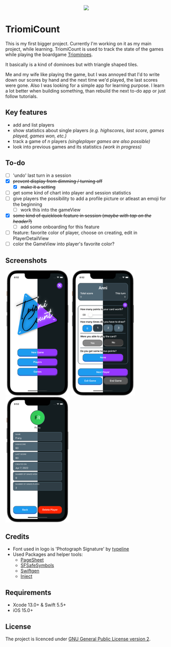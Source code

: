 <p align="center">
    <img src="https://github.com/vogelfrey/TriomiCount/blob/main/logo.png" width=600>
</p>

# TriomiCount
This is my first bigger project. Currently I'm working on it as my main project, while learning.
TriomiCount is used to track the state of the games while playing the boardgame [Triominoes](https://en.wikipedia.org/wiki/Triominoes).

It basically is a kind of dominoes but with triangle shaped tiles.

Me and my wife like playing the game, but I was annoyed that I'd to write down our scores by hand and the next time we'd played, the last scores were gone. Also I was looking for a simple app for learning purpose.
I learn a lot better when building something, than rebuild the next to-do app or just follow tutorials.

## Key features
* add and list players
* show statistics about single players *(e.g. highscores, last score, games played, games won, etc.)*
* track a game of *n* players *(singleplayer games are also possible)*
* look into previous games and its statistics *(work in progress)*

## To-do
- [ ] 'undo' last turn in a session
- [x] ~~prevent display from dimming / turning off~~
    - [x] ~~make it a setting~~
- [ ] get some kind of chart into player and session statistics
- [ ] give players the possibility to add a profile picture or atleast an emoji for the beginning
    - [ ] work this into the gameView
- [x] ~~some kind of quicklook feature in session (*maybe with tap on the header?*)~~
    - [ ] add some onboarding for this feature
- [ ] feature: favorite color of player, choose on creating, edit in PlayerDetailView
- [ ] color the GameView into player's favorite color?

## Screenshots
<p float="left">
  <img src="./screenshots/homeView.png" width="200" />
  <img src="./screenshots/gameView.png" width="200" />
  <img src="./screenshots/playerDetailView.png" width="200" />
</p>

## Credits
* Font used in logo is 'Photograph Signature' by [typeline](https://creativemarket.com/typeline)
* Used Packages and helper tools:
    * [PageSheet](https://github.com/ericlewis/PageSheet)
    * [SFSafeSymbols](https://github.com/SFSafeSymbols/SFSafeSymbols)
    * [Swiftgen](https://github.com/SwiftGen/SwiftGen)
    * [Inject](https://github.com/krzysztofzablocki/Inject)

## Requirements
* Xcode 13.0+ & Swift 5.5+
* iOS 15.0+

## License
The project is licenced under [GNU General Public License version 2](./LICENSE).
